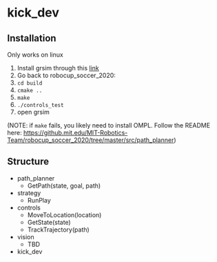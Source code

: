 # kick_dev

## Installation
Only works on linux
1. Install grsim through this [link](https://github.com/RoboCup-SSL/grSim/blob/master/INSTALL.md)
2. Go back to robocup_soccer_2020:
3. `cd build`
4. `cmake ..`
5. `make`
6. `./controls_test`
7. open grsim


(NOTE: if `make` fails, you likely need to install OMPL. Follow the README here: https://github.mit.edu/MIT-Robotics-Team/robocup_soccer_2020/tree/master/src/path_planner)

## Structure
* path_planner
  * GetPath(state, goal, path)
* strategy
  * RunPlay
* controls
  * MoveToLocation(location)
  * GetState(state)
  * TrackTrajectory(path)
* vision
  * TBD
* kick_dev
